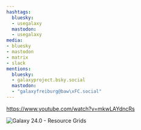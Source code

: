 ```yaml
---
hashtags:
  bluesky:
  - usegalaxy
  mastodon:
  - usegalaxy
media:
- bluesky
- mastodon
- matrix
- slack
mentions:
  bluesky:
  - galaxyproject.bsky.social
  mastodon:
  - "galaxyfreiburg@baw\xFC.social"
---
```



https://www.youtube.com/watch?v=mkwLAYdncRs

![Galaxy 24.0 - Resource Grids](https://i2.ytimg.com/vi/mkwLAYdncRs/hqdefault.jpg)